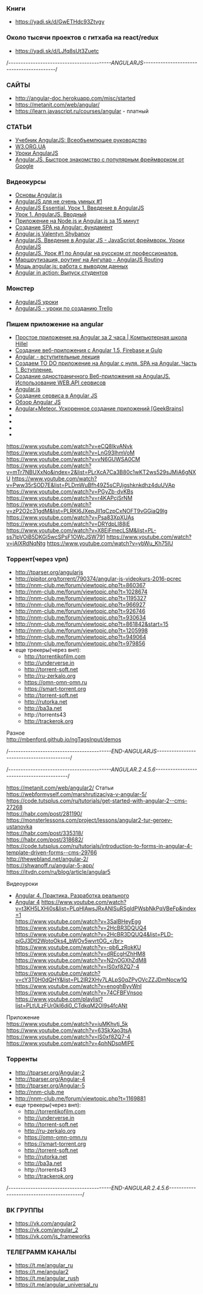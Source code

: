 ### Книги
+ https://yadi.sk/d/GwETHdc93Ztvgy

### Около тысячи проектов с гитхаба на react/redux
+ https://yadi.sk/d/LJfq8sUt3Zuetc</br>


/*------------------------------------------ANGULARJS------------------------------------------*/

### САЙТЫ
+ http://angular-doc.herokuapp.com/misc/started
+ https://metanit.com/web/angular/
+ https://learn.javascript.ru/courses/angular - платный

### СТАТЬИ
+ [Учебник AngularJS: Всеобъемлющее руководство](https://m.habr.com/post/246881/)
+ [W3.ORG.UA](http://w3.org.ua/angular/angular-1/)
+ [Уроки AngularJS](https://webformyself.com/category/premium/javascript-premium/angjspremium/)
+ [Angular.JS. Быстрое знакомство с популярным фреймворком от Google](http://iantonov.me/page/angularjs-osnovy)

### Видеокурсы
+ [Основы Angular.js](https://www.youtube.com/watch?v=CyWJZnNpezU&list=PLY4rE9dstrJxWEX3fCPjFpmcnoU_3GRWW)
+ [AngularJS для не очень умных #1](https://www.youtube.com/watch?v=iowN1awBZpE)
+ [AngularJS Essential. Урок 1. Введение в AngularJS](https://www.youtube.com/watch?v=kWDVt6zpBbU)
+ [Урок 1. AngularJS. Вводный](https://www.youtube.com/watch?v=Z_QzhQjuFq4)
+ [Приложение на Node.js и Angular.js за 15 минут](https://www.youtube.com/watch?v=6NRkZHjDOw0)
+ [Создание SPA на Angular: фундамент](https://www.youtube.com/watch?v=P9_nHpdm-fo)
+ [Angular.js Valentyn Shybanov](https://www.youtube.com/watch?v=H20fnPashQ4)
+ [AngularJS. Введение в Angular JS - JavaScript фреймворк. Уроки AngularJS](https://www.youtube.com/watch?v=8ECT34TpypY)
+ [AngularJS. Урок #1 по Angular на русском от профессионалов.](https://www.youtube.com/watch?v=nm2ZhzA3Xhg)
+ [Маршрутизация, роутинг на Ангулар - AngularJS Routing](https://www.youtube.com/watch?v=MrOOuW6jHWU)
+ [Мощь angular.js: работа с выводом данных](https://www.youtube.com/watch?v=o0wExqfwGbg)
+ [Angular in action: Выпуск студентов](https://www.youtube.com/watch?v=eU9t_cmm7qw)

### Монстер
+ [AngularJS уроки](https://www.youtube.com/watch?v=g41QNEqTE-E&list=PLIcAMDxr6tpqXzsd4AO0HehPCQtIf4TgP)
+ [AngularJS - уроки по созданию Trello](https://www.youtube.com/watch?v=U_vGNa8EB1c&list=PLIcAMDxr6tpqXR3K_HNw4EIdBE8YeK7H3)

### Пишем приложение на angular
+ [Простое приложение на Angular за 2 часа | Компьютерная школа Hillel](https://www.youtube.com/watch?v=XVzed9zlVfw)
+ [Создание веб-приложения с Angular 1.5, Firebase и Gulp]()
+ [Angular - вступительные лекция]()
+ [Создаем TO DO приложение на Angular с нуля. SPA на Angular. Часть 1. Вступление.]()
+ [Создание одностраничного Веб-приложения на AngularJS. Использование WEB.API сервисов]()
+ [Angular.js]()
+ [Создание сервиса в Angular JS]()
+ [Обзор Angular JS]()
+ [Angular+Meteor. Ускоренное создание приложений [GeekBrains]]()
+ []()
+ []()
+ []()
+ []()

https://www.youtube.com/watch?v=eCQ8IkvANvk
https://www.youtube.com/watch?v=LnG93lhmVoM
https://www.youtube.com/watch?v=vN6GUWSA0CM
https://www.youtube.com/watch?v=mTr7NBUXxNo&index=2&list=PLrXcA7Ca3B80c1wKT2ws529sJMiA6gNXU
https://www.youtube.com/watch?v=Pww35rSOD7E&list=PLDmWuBfh49Z5sCPJjgshknkdhz4duUVAp
https://www.youtube.com/watch?v=PGyZb-dvKBs
https://www.youtube.com/watch?v=r4KAPcjSrNM
https://www.youtube.com/watch?v=zP2O2c31gdM&list=PLRKl6JXepJlI1qCzpCxNOFT9vGGiaQ9lg
https://www.youtube.com/watch?v=Psa83XpXUAs
https://www.youtube.com/watch?v=DRYdpLI88jE
https://www.youtube.com/watch?v=X8EiFmecLSM&list=PL-ss7IpVOiB5DKGi5wcSPsF1OWcJSW791
https://www.youtube.com/watch?v=jAlXRdNqNtg
https://www.youtube.com/watch?v=ybWu_Kh75IU

### Торрент(через vpn)
+ http://tparser.org/angularjs
+ http://pipitor.org/torrent/790374/angular-js-videokurs-2016-pcrec
+ http://nnm-club.me/forum/viewtopic.php?t=860367
+ http://nnm-club.me/forum/viewtopic.php?t=1028674
+ http://nnm-club.me/forum/viewtopic.php?t=1195327
+ http://nnm-club.me/forum/viewtopic.php?t=966927
+ http://nnm-club.me/forum/viewtopic.php?t=926746
+ http://nnm-club.me/forum/viewtopic.php?t=930634
+ http://nnm-club.me/forum/viewtopic.php?t=861842&start=15
+ http://nnm-club.me/forum/viewtopic.php?t=1205998
+ http://nnm-club.me/forum/viewtopic.php?t=949064
+ http://nnm-club.me/forum/viewtopic.php?t=979856
+ еще трекеры(через внп):
  + http://torrentikofilm.com
  + http://underverse.in
  + http://torrent-soft.net
  + http://ru-zerkalo.org
  + https://omn-omn-omn.ru
  + https://smart-torrent.org
  + http://torrent-soft.net
  + http://rutorka.net
  + http://ba3a.net
  + http://torrents43
  + http://trackerok.org

Разное</br>
http://mbenford.github.io/ngTagsInput/demos</br>

/*------------------------------------------END-ANGULARJS------------------------------------------*/

/*------------------------------------------ANGULAR.2.4.5.6------------------------------------------*/

https://metanit.com/web/angular2/
Статьи</br>
https://webformyself.com/marshrutizaciya-v-angular-5/</br>
https://code.tutsplus.com/ru/tutorials/get-started-with-angular-2--cms-27268</br>
https://habr.com/post/281190/</br>
https://monsterlessons.com/project/lessons/angular2-tur-geroev-ustanovka</br>
https://habr.com/post/335318/</br>
https://habr.com/post/318682/</br>
https://code.tutsplus.com/ru/tutorials/introduction-to-forms-in-angular-4-template-driven-forms--cms-29766</br>
http://thewebland.net/angular-2/</br>
https://shwanoff.ru/angular-5-app/</br>
https://itvdn.com/ru/blog/article/angular5</br>

Видеоуроки</br>
+ [Angular 4. Практика. Разработка реального ](https://www.youtube.com/watch?v=1jdqXQgm3zU&list=PLLvTAhHe8AYBYSWX-zaquA-hO9Ya94iQZ)
+ [Angular 4](https://www.youtube.com/watch?v=ELR_bjGqj4M&index=70&list=PLLvTAhHe8AYCflB7fv79TU9Y6WK52L8nb)
https://www.youtube.com/watch?v=t3KH5LXHi0s&list=PLqHlAwsJRxANlSuRSgldPWsbNkPqVBeFp&index=1</br>
https://www.youtube.com/watch?v=3SaIBHeyEgg</br>
https://www.youtube.com/watch?v=2HcBR3DQUQ4</br>
https://www.youtube.com/watch?v=2HcBR3DQUQ4&list=PLD-piGJ3Dtl2WotoOks4_bWOv5wvrtOG_</br>
https://www.youtube.com/watch?v=-pb6_zRokKU</br>
https://www.youtube.com/watch?v=dREcgHZhHM8</br>
https://www.youtube.com/watch?v=N2nOGXhZdM8</br>
https://www.youtube.com/watch?v=IS0xf8ZQ7-4</br>
https://www.youtube.com/watch?v=cY3T0H0dQHY&list=PL2IR2XHv7LALpS0qZPyOVcZZJDmNocw1Q</br>
https://www.youtube.com/watch?v=enoghByyWnI</br>
https://www.youtube.com/watch?v=74CFBFVnsoo</br>
https://www.youtube.com/playlist?list=PLtULzFUr0kI6dj0_CTdkqM2OI9s4fcANt</br>

Приложение</br>
https://www.youtube.com/watch?v=iuMKhvtj_5k</br>
https://www.youtube.com/watch?v=63SkXao3tsA</br>
https://www.youtube.com/watch?v=IS0xf8ZQ7-4</br>
https://www.youtube.com/watch?v=4phNDspMIPE</br>

### Торренты
+ http://tparser.org/Angular-2
+ http://tparser.org/Angular-4
+ http://tparser.org/Angular-5
+ http://nnm-club.me
+ http://nnm-club.me/forum/viewtopic.php?t=1169881
+ еще трекеры(через внп):
  + http://torrentikofilm.com
  + http://underverse.in
  + http://torrent-soft.net
  + http://ru-zerkalo.org
  + https://omn-omn-omn.ru
  + https://smart-torrent.org
  + http://torrent-soft.net
  + http://rutorka.net
  + http://ba3a.net
  + http://torrents43
  + http://trackerok.org

/*------------------------------------------END-ANGULAR.2.4.5.6------------------------------------------*/

### ВК ГРУППЫ
+ https://vk.com/angular2</br>
+ https://vk.com/angular_2</br>
+ https://vk.com/js_frameworks</br>

### ТЕЛЕГРАММ КАНАЛЫ
+ https://t.me/angular_ru
+ https://t.me/angular2
+ https://t.me/angular_rush
+ https://t.me/angular_universal_ru
